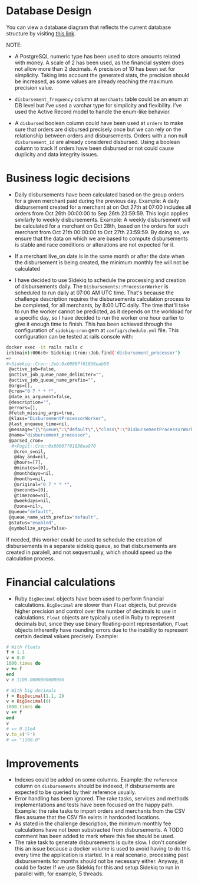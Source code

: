 # Database Design
You can view a database diagram that reflects the current database structure by visiting [this link](https://dbdiagram.io/d/sequra-65144e71ffbf5169f09d96d1).

NOTE:
- A PostgreSQL numeric type has been used to store amounts related with money. A scale of 2 has been used, as the financial system does not allow more than 2 decimals. A precision of 10 has been set for simplicity. Taking into account the generated stats, the precision should be increased, as some values are already reaching the maximum precision value.

- `disbursement_frequency` column at `merchants` table could be an enum at DB level but I’ve used a varchar type for simplicity and flexibility. I’ve used the Active Record model to handle the enum-like behavior.

- A `disbursed` boolean column could have been used at `orders` to make sure that orders are disbursed precisely once but we can rely on the relationship between orders and disbursements. Orders with a non null `disbursement_id` are already considered disbursed. Using a boolean column to track if orders have been disbursed or not could cause duplicity and data integrity issues.

# Business logic decisions
- Daily disbursements have been calculated based on the group orders for a given merchant paid during the previous day. Example: A daily disbursement created for a merchant at on Oct 27th at 07:00 includes all orders from Oct 26th 00:00:00 to Sep 26th 23:59:59. This logic applies similarly to weekly disbursements. Example: A weekly disbursement will be calculated for a merchant on Oct 28th, based on the orders for such merchant from Oct 21th 00:00:00 to Oct 27th 23:59:59.
By doing so, we ensure that the data on which we are based to compute disbursements is stable and race conditions or alterations are not expected for it.

- If a merchant live_on date is in the same month or after the date when the disbursement is being created, the minimum monthly fee will not be calculated
- I have decided to use Sidekiq to schedule the processing and creation of disbursements daily. The `Disbursements::ProcessorWorker` is scheduled to run daily at 07:00 AM UTC time. That's because the challenge description requires the disbursements calculation process to be completed, for all merchants, by 8:00 UTC daily. The time that'll take to run the worker cannot be predicted, as it depends on the workload for a specific day, so I have decided to run the worker one hour earlier to give it enough time to finish. This has been achieved through the configuration of `sidekiq-cron` gem at `config/schedule.yml` file. This configuration can be tested at rails console with:
```bash
docker exec -it rails rails c
irb(main):006:0> Sidekiq::Cron::Job.find('disbursement_processor')
=> 
#<Sidekiq::Cron::Job:0x00007f01836eab50
 @active_job=false,
 @active_job_queue_name_delimiter="",
 @active_job_queue_name_prefix="",
 @args=[],
 @cron="0 7 * * *",
 @date_as_argument=false,
 @description="",
 @errors=[],
 @fetch_missing_args=true,
 @klass="DisbursementProcessorWorker",
 @last_enqueue_time=nil,
 @message="{\"queue\":\"default\",\"class\":\"DisbursementProcessorWorker\",\"args\":[]}",
 @name="disbursement_processor",
 @parsed_cron=
  #<Fugit::Cron:0x00007f01836ea970
   @cron_s=nil,
   @day_and=nil,
   @hours=[7],
   @minutes=[0],
   @monthdays=nil,
   @months=nil,
   @original="0 7 * * *",
   @seconds=[0],
   @timezone=nil,
   @weekdays=nil,
   @zone=nil>,
 @queue="default",
 @queue_name_with_prefix="default",
 @status="enabled",
 @symbolize_args=false>
```
If needed, this worker could be used to schedule the creation of disbursements in a separate sidekiq queue, so that disbursements are created in paralell, and not sequentually, which should speed up the calculation process.

# Financial calculations
- Ruby `BigDecimal` objects have been used to perform financial calculations. `BigDecimal` are slower than `Float` objects, but provide higher precision and control over the number of decimals to use in calculations. `Float` objects are typically used in Ruby to represent decimals but, since they use binary floating-point representation, `Float` objects inherently have rounding errors due to the inability to represent certain decimal values precisely. Example:
```ruby
# With floats
f = 1.1
v = 0.0
1000.times do
v += f
end
v # 1100.0000000000086

# With big decimals
f = BigDecimal(1.1, 2)
v = BigDecimal(0)
1000.times do
v += f
end
v
# => 0.11e4
v.to_s('F')
# => "1100.0"
```

# Improvements
- Indexes could be added on some columns. Example: the `reference` column on `disbursements` should be indexed, if disbursements are expected to be queried by their reference usually.
- Error handling has been ignored. The rake tasks, services and methods implementations and tests have been focused on the happy path. Example: the rake tasks to import orders and merchants from the CSV files assume that the CSV file exists in hardcoded locations.
- As stated in the challenge description, the minimum monthly fee calculations have not been substracted from disbursements. A TODO comment has been added to mark where this fee should be used.
- The rake task to generate disbursements is quite slow. I don't consider this an issue because a docker volume is used to avoid having to do this every time the application is started. In a real scenario, processing past disbursements for months should not be necessary either. Anyway, it could be faster if we use Sidekiq for this and setup Sidekiq to run in parallel with, for example, 5 threads.